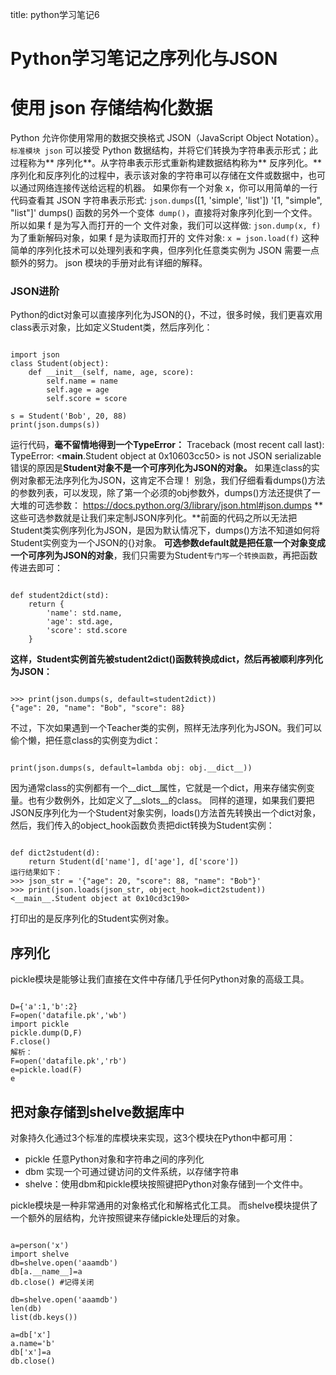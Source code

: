 title: python学习笔记6 

#  Python学习笔记之序列化与JSON 
#  使用 json 存储结构化数据 
Python 允许你使用常用的数据交换格式 JSON（JavaScript Object Notation）。` 标准模块 json ` 可以接受 Python 数据结构，并将它们转换为字符串表示形式；此过程称为** 序列化**。从字符串表示形式重新构建数据结构称为** 反序列化。**序列化和反序列化的过程中，表示该对象的字符串可以存储在文件或数据中，也可以通过网络连接传送给远程的机器。
如果你有一个对象 x，你可以用简单的一行代码查看其 JSON 字符串表示形式:
` json.dumps `([1, 'simple', 'list'])
'[1, "simple", "list"]'
dumps() 函数的另外一个变体`  dump() `，直接将对象序列化到一个文件。所以如果 f 是为写入而打开的一个 文件对象，我们可以这样做:
` json.dump(x, f) `
为了重新解码对象，如果 f 是为读取而打开的 文件对象:
` x = json.load(f) `
这种简单的序列化技术可以处理列表和字典，但序列化任意类实例为 JSON 需要一点额外的努力。 json 模块的手册对此有详细的解释。

###  JSON进阶 
Python的dict对象可以直接序列化为JSON的{}，不过，很多时候，我们更喜欢用class表示对象，比如定义Student类，然后序列化：
```

import json
class Student(object):
    def __init__(self, name, age, score):
        self.name = name
        self.age = age
        self.score = score

s = Student('Bob', 20, 88)
print(json.dumps(s))

```
运行代码，**毫不留情地得到一个TypeError：**
Traceback (most recent call last):
TypeError: <__main__.Student object at 0x10603cc50> is not JSON serializable
错误的原因是**Student对象不是一个可序列化为JSON的对象。**
如果连class的实例对象都无法序列化为JSON，这肯定不合理！
别急，我们仔细看看dumps()方法的参数列表，可以发现，除了第一个必须的obj参数外，dumps()方法还提供了一大堆的可选参数：
https://docs.python.org/3/library/json.html#json.dumps
**这些可选参数就是让我们来定制JSON序列化。**前面的代码之所以无法把Student类实例序列化为JSON，是因为默认情况下，dumps()方法不知道如何将Student实例变为一个JSON的{}对象。
**可选参数default就是把任意一个对象变成一个可序列为JSON的对象**，我们只需要为Student` 专门写一个转换函数 `，再把函数传进去即可：
```

def student2dict(std):
    return {
        'name': std.name,
        'age': std.age,
        'score': std.score
    }

```
**这样，Student实例首先被student2dict()函数转换成dict，然后再被顺利序列化为JSON：**
```

>>> print(json.dumps(s, default=student2dict))
{"age": 20, "name": "Bob", "score": 88}

```
不过，下次如果遇到一个Teacher类的实例，照样无法序列化为JSON。我们可以偷个懒，把任意class的实例变为dict：
```

print(json.dumps(s, default=lambda obj: obj.__dict__))

```
因为通常class的实例都有一个__dict__属性，它就是一个dict，用来存储实例变量。也有少数例外，比如定义了__slots__的class。
同样的道理，如果我们要把JSON反序列化为一个Student对象实例，loads()方法首先转换出一个dict对象，然后，我们传入的object_hook函数负责把dict转换为Student实例：
```

def dict2student(d):
    return Student(d['name'], d['age'], d['score'])
运行结果如下：
>>> json_str = '{"age": 20, "score": 88, "name": "Bob"}'
>>> print(json.loads(json_str, object_hook=dict2student))
<__main__.Student object at 0x10cd3c190>

```
打印出的是反序列化的Student实例对象。

##  序列化 
pickle模块是能够让我们直接在文件中存储几乎任何Python对象的高级工具。
```

D={'a':1,'b':2}
F=open('datafile.pk','wb')
import pickle
pickle.dump(D,F)
F.close()
解析：
F=open('datafile.pk','rb')
e=pickle.load(F)
e

```

##  把对象存储到shelve数据库中 
对象持久化通过3个标准的库模块来实现，这3个模块在Python中都可用：
  * pickle 任意Python对象和字符串之间的序列化
  * dbm 实现一个可通过键访问的文件系统，以存储字符串
  * shelve：使用dbm和pickle模块按照键把Python对象存储到一个文件中。

pickle模块是一种非常通用的对象格式化和解格式化工具。
而shelve模块提供了一个额外的层结构，允许按照键来存储pickle处理后的对象。
```

a=person('x')
import shelve
db=shelve.open('aaamdb')
db[a.__name__]=a
db.close() #记得关闭

db=shelve.open('aaamdb')
len(db)
list(db.keys())

a=db['x']
a.name='b'
db['x']=a
db.close()

```

